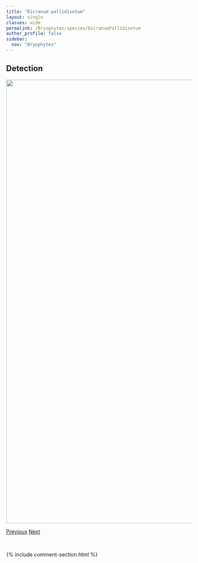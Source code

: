 ```yaml
---
title: "Dicranum pallidisetum"
layout: single
classes: wide
permalink: /Bryophytes/species/DicranumPallidisetum
author_profile: false
sidebar:
  nav: "Bryophytes"
---
```


<h2>Detection</h2>

<a href="https://drive.google.com/uc?export=view&id=1SfVf70bVNZrRIq9W0Khaj6x9ioyLQBno">
<img src="https://drive.google.com/uc?export=view&id=1SfVf70bVNZrRIq9W0Khaj6x9ioyLQBno" height = "1200" width = "800">
</a>


<a href="/DevelopmentWebsite/Bryophytes/species/DicranumOntariense" class="pagination--pager" title="Dicranum ontariense">Previous</a> <a href="/DevelopmentWebsite/Bryophytes/species/DicranumPolysetum" class="pagination--pager" title="Dicranum polysetum">Next</a>

<p>&nbsp;</p>

{% include comment-section.html %}
